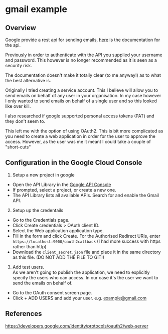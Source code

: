 # gmail example

## Overview
Google provide a rest api for sending emails,  [here](https://developers.google.com/gmail/api/v1/reference/users/messages/send) is the documentation for the api.

Previously in order to authenticate with the API you supplied your username and password.  This however is no longer recommended as it is seen as a security risk.

The documentation doesn't make it totally clear (to me anyway!) as to what the best alternative is.

Originally I tried creating a service account.  This I believe will allow you to send emails on behalf of any user in your organisation.  In my case however I only wanted to send emails on behalf of a single user and so this looked like over kill.

I also researched if google supported personal access tokens (PAT) and they don't seem to.

This left me with the option of using OAuth2.  This is bit more complicated as you need to create a web application in order for the user to approve the access.  However,  as the user was me it meant I could take a couple of "short-cuts"


## Configuration in the Google Cloud Console

1. Setup a new project in google

* Open the API Library in the [Google API Console](https://console.cloud.google.com/apis/library)
* If prompted, select a project, or create a new one.
* The API Library lists all available APIs.  Search for and enable the Gmail API.

2. Setup up the credentails

* Go to the Credentials page.
* Click Create credentials > OAuth client ID.
* Select the Web application application type.
* Fill in the form and click Create. For the Authorised Redirect URIs, enter `https://localhost:9000/oauth2callback`  (I had more success with https rather than http)
* Download the `client_secret.json` file and place it in the same directory as this file.  (DO NOT ADD THE FILE TO GIT!)

3. Add test users.  
As we aren't going to publish the application,  we need to explicitly specify the users who can access.  In our case it's the user we want to send the emails on behalf of.
* Go to the OAuth consent screen page.
* Click + ADD USERS and add your user.  e.g.  example@gmail.com



## References

https://developers.google.com/identity/protocols/oauth2/web-server